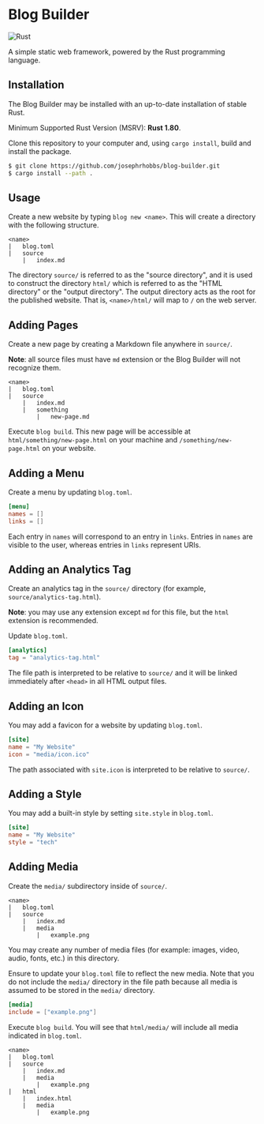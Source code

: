 # Blog Builder

![Rust](https://github.com/josephrhobbs/blog-builder/actions/workflows/rust.yml/badge.svg)

A simple static web framework, powered by the Rust programming language.

## Installation

The Blog Builder may be installed with an up-to-date installation of stable Rust.

Minimum Supported Rust Version (MSRV): **Rust 1.80**.

Clone this repository to your computer and, using `cargo install`, build and install the package.

```bash
$ git clone https://github.com/josephrhobbs/blog-builder.git
$ cargo install --path .
```

## Usage

Create a new website by typing `blog new <name>`.  This will create a directory with the following structure.

```
<name>
|   blog.toml
|   source
    |   index.md
```

The directory `source/` is referred to as the "source directory", and it is used to construct the directory
`html/` which is referred to as the "HTML directory" or the "output directory".  The output directory acts as
the root for the published website.  That is, `<name>/html/` will map to `/` on the web server.

## Adding Pages

Create a new page by creating a Markdown file anywhere in `source/`.

**Note**: all source files must have `md` extension or the Blog Builder will not recognize them.

```
<name>
|   blog.toml
|   source
    |   index.md
    |   something
        |   new-page.md
```

Execute `blog build`.  This new page will be accessible at `html/something/new-page.html` on your machine and `/something/new-page.html` on your website.

## Adding a Menu

Create a menu by updating `blog.toml`.

```toml
[menu]
names = []
links = []
```

Each entry in `names` will correspond to an entry in `links`.  Entries in `names` are visible to the user, whereas entries in `links` represent URIs.

## Adding an Analytics Tag

Create an analytics tag in the `source/` directory (for example, `source/analytics-tag.html`).

**Note**: you may use any extension except `md` for this file, but the `html` extension is recommended.

Update `blog.toml`.

```toml
[analytics]
tag = "analytics-tag.html"
```

The file path is interpreted to be relative to `source/` and it will be linked immediately after `<head>` in all HTML output files.

## Adding an Icon

You may add a favicon for a website by updating `blog.toml`.

```toml
[site]
name = "My Website"
icon = "media/icon.ico"
```

The path associated with `site.icon` is interpreted to be relative to `source/`.

## Adding a Style

You may add a built-in style by setting `site.style` in `blog.toml`.

```toml
[site]
name = "My Website"
style = "tech"
```

## Adding Media

Create the `media/` subdirectory inside of `source/`.

```
<name>
|   blog.toml
|   source
    |   index.md
    |   media
        |   example.png
```

You may create any number of media files (for example: images, video, audio, fonts, etc.) in this directory.

Ensure to update your `blog.toml` file to reflect the new media.  Note that you do not include the `media/`
directory in the file path because all media is assumed to be stored in the `media/` directory.

```toml
[media]
include = ["example.png"]
```

Execute `blog build`.  You will see that `html/media/` will include all media indicated in `blog.toml`.

```
<name>
|   blog.toml
|   source
    |   index.md
    |   media
        |   example.png
|   html
    |   index.html
    |   media
        |   example.png
```